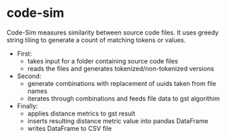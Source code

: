 # code-sim


Code-Sim measures similarity between source code files. It uses greedy string
tiling to generate a count of matching tokens or values. 

* First:
    * takes input for a folder containing source code files
    * reads the files and generates tokenized/non-tokenized versions
* Second:
    * generate combinations with replacement of uuids taken from file names
    * iterates through combinations and feeds file data to gst algorithim
* Finally:
    * applies distance metrics to gst result
    * inserts resulting distance metric value into pandas DataFrame
    * writes DataFrame to CSV file

